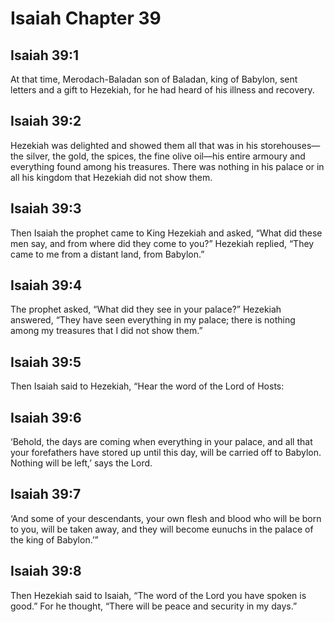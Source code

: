 # Isaiah Chapter 39

## Isaiah 39:1
At that time, Merodach-Baladan son of Baladan, king of Babylon, sent letters and a gift to Hezekiah, for he had heard of his illness and recovery.

## Isaiah 39:2
Hezekiah was delighted and showed them all that was in his storehouses—the silver, the gold, the spices, the fine olive oil—his entire armoury and everything found among his treasures. There was nothing in his palace or in all his kingdom that Hezekiah did not show them.

## Isaiah 39:3
Then Isaiah the prophet came to King Hezekiah and asked, “What did these men say, and from where did they come to you?” Hezekiah replied, “They came to me from a distant land, from Babylon.”

## Isaiah 39:4
The prophet asked, “What did they see in your palace?” Hezekiah answered, “They have seen everything in my palace; there is nothing among my treasures that I did not show them.”

## Isaiah 39:5
Then Isaiah said to Hezekiah, “Hear the word of the Lord of Hosts:

## Isaiah 39:6
‘Behold, the days are coming when everything in your palace, and all that your forefathers have stored up until this day, will be carried off to Babylon. Nothing will be left,’ says the Lord.

## Isaiah 39:7
‘And some of your descendants, your own flesh and blood who will be born to you, will be taken away, and they will become eunuchs in the palace of the king of Babylon.’”

## Isaiah 39:8
Then Hezekiah said to Isaiah, “The word of the Lord you have spoken is good.” For he thought, “There will be peace and security in my days.”
